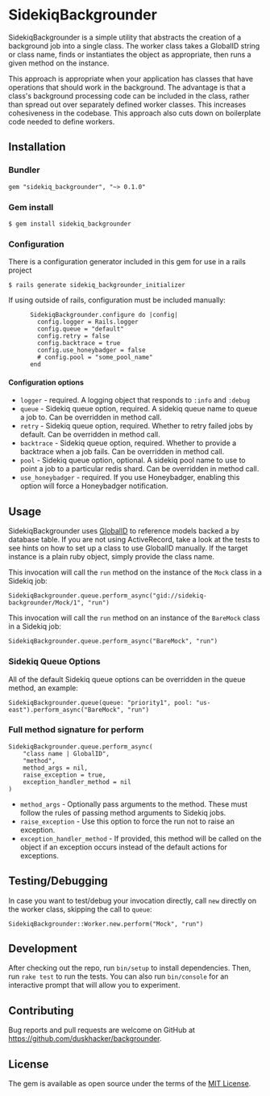 # SidekiqBackgrounder

SidekiqBackgrounder is a simple utility that abstracts the creation of a background job into a single class. The 
worker class takes a GlobalID string or class name, finds or instantiates the object as appropriate, then runs
a given method on the instance. 

This approach is appropriate when your application has classes that have operations that should work in the background.
The advantage is that a class's background processing code can be included in the class, rather than spread out 
over separately defined worker classes. This increases cohesiveness in the codebase. This approach also 
cuts down on boilerplate code needed to define workers. 

## Installation

### Bundler

    gem "sidekiq_backgrounder", "~> 0.1.0"

### Gem install

    $ gem install sidekiq_backgrounder

### Configuration

There is a configuration generator included in this gem for use in a rails project 

    $ rails generate sidekiq_backgrounder_initializer

If using outside of rails, configuration must be included manually: 

```
      SidekiqBackgrounder.configure do |config|
        config.logger = Rails.logger
        config.queue = "default"
        config.retry = false
        config.backtrace = true
        config.use_honeybadger = false
        # config.pool = "some_pool_name"
      end
```

#### Configuration options 

* `logger` - required. A logging object that responds to `:info` and `:debug`
* `queue` - Sidekiq queue option, required. A sidekiq queue name to queue a job to. Can be overridden in method call. 
* `retry` - Sidekiq queue option, required. Whether to retry failed jobs by default. Can be overridden in method call.
* `backtrace` - Sidekiq queue option, required. Whether to provide a backtrace when a job fails. Can be overridden in method call.
* `pool` - Sidekiq queue option, optional. A sidekiq pool name to use to point a job to a particular redis shard. 
   Can be overridden in method call. 
* `use_honeybadger` - required. If you use Honeybadger, enabling this option will force a Honeybadger notification.

## Usage

SidekiqBackgrounder uses [GlobalID](https://github.com/rails/globalid) to reference models backed a by database table.
If you are not using ActiveRecord, take a look at the tests to see hints on how to set up a class to use GlobalID 
manually. If the target instance is a plain ruby object, simply provide the class name.

This invocation will call the `run` method on the instance of the `Mock` class in a Sidekiq job:

    SidekiqBackgrounder.queue.perform_async("gid://sidekiq-backgrounder/Mock/1", "run")

This invocation will call the `run` method on an instance of the `BareMock` class in a Sidekiq job: 

    SidekiqBackgrounder.queue.perform_async("BareMock", "run")

### Sidekiq Queue Options 

All of the default Sidekiq queue options can be overridden in the queue method, an example:

    SidekiqBackgrounder.queue(queue: "priority1", pool: "us-east").perform_async("BareMock", "run")

### Full method signature for perform

    SidekiqBackgrounder.queue.perform_async(
        "class name | GlobalID", 
        "method", 
        method_args = nil,
        raise_exception = true,
        exception_handler_method = nil
    )

* `method_args` - Optionally pass arguments to the method. These must follow the rules of passing method arguments
                  to Sidekiq jobs. 
* `raise_exception` - Use this option to force the run not to raise an exception. 
* `exception_handler_method` - If provided, this method will be called on the object if an exception occurs instead
                               of the default actions for exceptions. 

## Testing/Debugging 

In case you want to test/debug your invocation directly, call `new` directly on the worker class, skipping the call to
`queue`:

    SidekiqBackgrounder::Worker.new.perform("Mock", "run")

## Development

After checking out the repo, run `bin/setup` to install dependencies. Then, run `rake test` to run the tests. 
You can also run `bin/console` for an interactive prompt that will allow you to experiment.

## Contributing

Bug reports and pull requests are welcome on GitHub at https://github.com/duskhacker/backgrounder.

## License

The gem is available as open source under the terms of the [MIT License](https://opensource.org/licenses/MIT).
